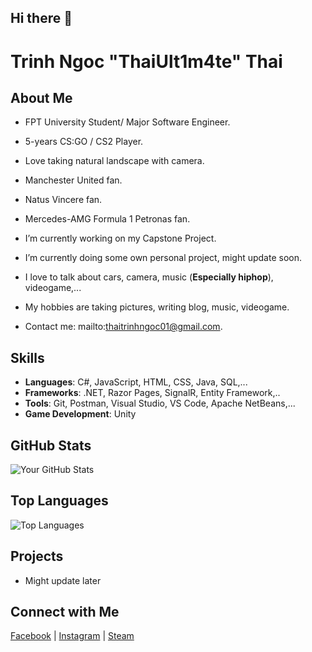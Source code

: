 ## Hi there 👋
# Trinh Ngoc "ThaiUlt1m4te" Thai 

## About Me
- FPT University Student/ Major Software Engineer.
- 5-years CS:GO / CS2 Player.
- Love taking natural landscape with camera.
- Manchester United fan.
- Natus Vincere fan.
- Mercedes-AMG Formula 1 Petronas fan. 

-  I’m currently working on my Capstone Project.
-  I’m currently doing some own personal project, might update soon.
-  I love to talk about cars, camera, music (**Especially hiphop**), videogame,...
-  My hobbies are taking pictures, writing blog, music, videogame.
-  Contact me: mailto:thaitrinhngoc01@gmail.com.

## Skills
- **Languages**: C#, JavaScript, HTML, CSS, Java, SQL,...
- **Frameworks**: .NET, Razor Pages, SignalR, Entity Framework,..
- **Tools**: Git, Postman, Visual Studio, VS Code, Apache NetBeans,...
- **Game Development**: Unity

## GitHub Stats
![Your GitHub Stats](https://github-readme-stats.vercel.app/api?username=ThaiUlt1m4te&show_icons=true&theme=dracula)

## Top Languages
![Top Languages](https://github-readme-stats.vercel.app/api/top-langs/?username=ThaiUlt1m4te&theme=dracula)

## Projects
- Might update later

## Connect with Me
[Facebook](https://www.facebook.com/thaiult1m4te.official) |
[Instagram](https://www.instagram.com/playboi.thaitrinh) |
[Steam](https://steamcommunity.com/id/thaiultimate)
